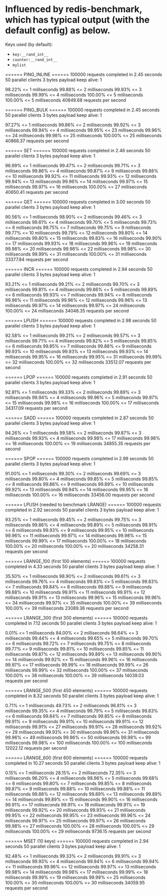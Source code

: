 ﻿# Influenced by redis-benchmark, which has typical output (with the default config) as below.

Keys used (by default):

- `key:__rand_int__`
- `counter:__rand_int__`
- `mylist`

====== PING_INLINE ======
100000 requests completed in 2.45 seconds
50 parallel clients
3 bytes payload
keep alive: 1

98.22% <= 1 milliseconds
99.88% <= 2 milliseconds
99.93% <= 3 milliseconds
99.99% <= 4 milliseconds
100.00% <= 5 milliseconds
100.00% <= 5 milliseconds
40849.68 requests per second

====== PING_BULK ======
100000 requests completed in 2.45 seconds
50 parallel clients
3 bytes payload
keep alive: 1

97.27% <= 1 milliseconds
99.86% <= 2 milliseconds
99.92% <= 3 milliseconds
99.94% <= 4 milliseconds
99.95% <= 23 milliseconds
99.96% <= 24 milliseconds
99.98% <= 25 milliseconds
100.00% <= 25 milliseconds
40866.37 requests per second

====== SET ======
100000 requests completed in 2.46 seconds
50 parallel clients
3 bytes payload
keep alive: 1

96.99% <= 1 milliseconds
99.47% <= 2 milliseconds
99.71% <= 3 milliseconds
99.86% <= 4 milliseconds
99.87% <= 9 milliseconds
99.88% <= 10 milliseconds
99.92% <= 11 milliseconds
99.93% <= 12 milliseconds
99.94% <= 13 milliseconds
99.96% <= 14 milliseconds
99.97% <= 15 milliseconds
99.97% <= 16 milliseconds
100.00% <= 27 milliseconds
40650.41 requests per second

====== GET ======
100000 requests completed in 3.00 seconds
50 parallel clients
3 bytes payload
keep alive: 1

90.56% <= 1 milliseconds
98.90% <= 2 milliseconds
99.46% <= 3 milliseconds
99.61% <= 4 milliseconds
99.70% <= 5 milliseconds
99.73% <= 6 milliseconds
99.75% <= 7 milliseconds
99.75% <= 9 milliseconds
99.77% <= 10 milliseconds
99.79% <= 12 milliseconds
99.80% <= 14 milliseconds
99.80% <= 15 milliseconds
99.83% <= 16 milliseconds
99.90% <= 17 milliseconds
99.93% <= 18 milliseconds
99.96% <= 19 milliseconds
99.98% <= 20 milliseconds
99.98% <= 22 milliseconds
99.98% <= 30 milliseconds
99.99% <= 31 milliseconds
100.00% <= 31 milliseconds
33377.84 requests per second

====== INCR ======
100000 requests completed in 2.94 seconds
50 parallel clients
3 bytes payload
keep alive: 1

93.21% <= 1 milliseconds
99.21% <= 2 milliseconds
99.70% <= 3 milliseconds
99.81% <= 4 milliseconds
99.86% <= 5 milliseconds
99.89% <= 6 milliseconds
99.93% <= 7 milliseconds
99.94% <= 8 milliseconds
99.96% <= 11 milliseconds
99.96% <= 12 milliseconds
99.96% <= 13 milliseconds
99.97% <= 14 milliseconds
99.97% <= 24 milliseconds
100.00% <= 24 milliseconds
34048.35 requests per second

====== LPUSH ======
100000 requests completed in 2.98 seconds
50 parallel clients
3 bytes payload
keep alive: 1

92.58% <= 1 milliseconds
99.21% <= 2 milliseconds
99.57% <= 3 milliseconds
99.71% <= 4 milliseconds
99.82% <= 5 milliseconds
99.85% <= 6 milliseconds
99.85% <= 7 milliseconds
99.88% <= 9 milliseconds
99.93% <= 10 milliseconds
99.93% <= 13 milliseconds
99.93% <= 14 milliseconds
99.95% <= 16 milliseconds
99.95% <= 31 milliseconds
99.99% <= 32 milliseconds
100.00% <= 32 milliseconds
33512.07 requests per second

====== LPOP ======
100000 requests completed in 2.91 seconds
50 parallel clients
3 bytes payload
keep alive: 1

92.81% <= 1 milliseconds
99.33% <= 2 milliseconds
99.89% <= 3 milliseconds
99.94% <= 4 milliseconds
99.96% <= 5 milliseconds
99.97% <= 15 milliseconds
99.98% <= 16 milliseconds
100.00% <= 17 milliseconds
34317.09 requests per second

====== SADD ======
100000 requests completed in 2.87 seconds
50 parallel clients
3 bytes payload
keep alive: 1

94.26% <= 1 milliseconds
99.58% <= 2 milliseconds
99.87% <= 3 milliseconds
99.93% <= 4 milliseconds
99.98% <= 17 milliseconds
99.98% <= 18 milliseconds
100.00% <= 19 milliseconds
34855.35 requests per second

====== SPOP ======
100000 requests completed in 2.99 seconds
50 parallel clients
3 bytes payload
keep alive: 1

91.00% <= 1 milliseconds
99.30% <= 2 milliseconds
99.69% <= 3 milliseconds
99.80% <= 4 milliseconds
99.85% <= 5 milliseconds
99.85% <= 8 milliseconds
99.86% <= 9 milliseconds
99.89% <= 10 milliseconds
99.92% <= 13 milliseconds
99.94% <= 14 milliseconds
99.95% <= 16 milliseconds
100.00% <= 16 milliseconds
33456.00 requests per second

====== LPUSH (needed to benchmark LRANGE) ======
100000 requests completed in 2.92 seconds
50 parallel clients
3 bytes payload
keep alive: 1

93.25% <= 1 milliseconds
99.45% <= 2 milliseconds
99.75% <= 3 milliseconds
99.86% <= 4 milliseconds
99.89% <= 5 milliseconds
99.91% <= 6 milliseconds
99.93% <= 9 milliseconds
99.95% <= 10 milliseconds
99.96% <= 11 milliseconds
99.97% <= 14 milliseconds
99.98% <= 15 milliseconds
99.99% <= 17 milliseconds
100.00% <= 18 milliseconds
100.00% <= 20 milliseconds
100.00% <= 20 milliseconds
34258.31 requests per second

====== LRANGE_100 (first 100 elements) ======
100000 requests completed in 4.33 seconds
50 parallel clients
3 bytes payload
keep alive: 1

35.50% <= 1 milliseconds
98.90% <= 2 milliseconds
99.61% <= 3 milliseconds
99.76% <= 4 milliseconds
99.83% <= 5 milliseconds
99.83% <= 7 milliseconds
99.84% <= 8 milliseconds
99.88% <= 9 milliseconds
99.88% <= 10 milliseconds
99.91% <= 11 milliseconds
99.91% <= 12 milliseconds
99.91% <= 13 milliseconds
99.96% <= 15 milliseconds
99.96% <= 34 milliseconds
99.97% <= 35 milliseconds
100.00% <= 39 milliseconds
100.00% <= 39 milliseconds
23089.36 requests per second

====== LRANGE_300 (first 300 elements) ======
100000 requests completed in 7.12 seconds
50 parallel clients
3 bytes payload
keep alive: 1

0.01% <= 1 milliseconds
84.00% <= 2 milliseconds
98.64% <= 3 milliseconds
99.44% <= 4 milliseconds
99.65% <= 5 milliseconds
99.70% <= 6 milliseconds
99.72% <= 7 milliseconds
99.75% <= 8 milliseconds
99.77% <= 9 milliseconds
99.81% <= 10 milliseconds
99.85% <= 11 milliseconds
99.87% <= 12 milliseconds
99.89% <= 13 milliseconds
99.90% <= 14 milliseconds
99.92% <= 15 milliseconds
99.96% <= 16 milliseconds
99.97% <= 17 milliseconds
99.99% <= 18 milliseconds
99.99% <= 26 milliseconds
99.99% <= 32 milliseconds
100.00% <= 37 milliseconds
100.00% <= 38 milliseconds
100.00% <= 39 milliseconds
14039.03 requests per second

====== LRANGE_500 (first 450 elements) ======
100000 requests completed in 8.32 seconds
50 parallel clients
3 bytes payload
keep alive: 1

0.71% <= 1 milliseconds
49.73% <= 2 milliseconds
96.81% <= 3 milliseconds
99.35% <= 4 milliseconds
99.79% <= 5 milliseconds
99.83% <= 6 milliseconds
99.84% <= 7 milliseconds
99.85% <= 8 milliseconds
99.91% <= 9 milliseconds
99.91% <= 10 milliseconds
99.91% <= 12 milliseconds
99.91% <= 27 milliseconds
99.91% <= 28 milliseconds
99.92% <= 29 milliseconds
99.93% <= 30 milliseconds
99.96% <= 31 milliseconds
99.96% <= 49 milliseconds
99.96% <= 50 milliseconds
99.98% <= 99 milliseconds
99.98% <= 100 milliseconds
100.00% <= 100 milliseconds
12022.12 requests per second

====== LRANGE_600 (first 600 elements) ======
100000 requests completed in 10.27 seconds
50 parallel clients
3 bytes payload
keep alive: 1

0.15% <= 1 milliseconds
28.15% <= 2 milliseconds
72.35% <= 3 milliseconds
96.20% <= 4 milliseconds
98.96% <= 5 milliseconds
99.68% <= 6 milliseconds
99.80% <= 7 milliseconds
99.85% <= 8 milliseconds
99.87% <= 9 milliseconds
99.88% <= 10 milliseconds
99.88% <= 11 milliseconds
99.88% <= 12 milliseconds
99.89% <= 13 milliseconds
99.89% <= 14 milliseconds
99.89% <= 15 milliseconds
99.90% <= 16 milliseconds
99.91% <= 17 milliseconds
99.91% <= 18 milliseconds
99.91% <= 19 milliseconds
99.92% <= 20 milliseconds
99.93% <= 21 milliseconds
99.95% <= 22 milliseconds
99.95% <= 23 milliseconds
99.96% <= 24 milliseconds
99.97% <= 25 milliseconds
99.97% <= 26 milliseconds
99.98% <= 27 milliseconds
100.00% <= 28 milliseconds
100.00% <= 29 milliseconds
100.00% <= 29 milliseconds
9736.15 requests per second

====== MSET (10 keys) ======
100000 requests completed in 2.94 seconds
50 parallel clients
3 bytes payload
keep alive: 1

92.48% <= 1 milliseconds
99.33% <= 2 milliseconds
99.91% <= 3 milliseconds
99.93% <= 4 milliseconds
99.94% <= 6 milliseconds
99.94% <= 11 milliseconds
99.96% <= 12 milliseconds
99.97% <= 13 milliseconds
99.98% <= 14 milliseconds
99.98% <= 17 milliseconds
99.99% <= 18 milliseconds
99.99% <= 19 milliseconds
99.99% <= 25 milliseconds
100.00% <= 30 milliseconds
100.00% <= 30 milliseconds
34059.95 requests per second